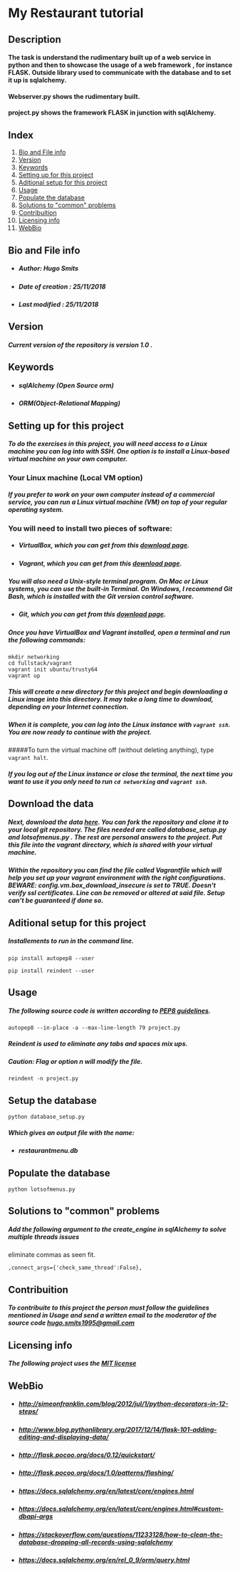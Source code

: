 # My Restaurant tutorial

## Description

#### The task is understand the rudimentary built up of a web service in python and then to showcase the usage of a web framework , for instance FLASK. Outside library used to communicate with the database and to set it up is sqlalchemy.

#### Webserver.py shows the rudimentary built.
#### project.py shows the framework FLASK in junction with sqlAlchemy.

## Index
1. [Bio and File info](#bio-and-file-info)
2. [Version](#version)
3. [Keywords](#keywords)
4. [Setting up for this project](#setting-up-for-this-project)
5. [Aditional setup for this project](#aditional-setup-for-this-project)
6. [Usage](#usage)
7. [Populate the database](#populate-the-database)
8. [Solutions to "common" problems](#solutions-to-"common"-problems)
9. [Contribuition](#contribuition)
10. [Licensing info](#licensing-info)
11. [WebBio](#webbio)

## Bio and File info

- ##### Author: Hugo Smits
- ##### Date of creation : 25/11/2018
- ##### Last modified : 25/11/2018

## Version

##### Current version of the repository is version 1.0 .

## Keywords
- ##### sqlAlchemy (Open Source orm)
- ##### ORM(Object-Relational Mapping)

## Setting up for this project
##### To do the exercises in this project, you will need access to a Linux machine you can log into with SSH. One option is to install a Linux-based virtual machine on your own computer.

### Your Linux machine (Local VM option)
##### If you prefer to work on your own computer instead of a commercial service, you can run a Linux virtual machine (VM) on top of your regular operating system.

### You will need to install two pieces of software:

- ##### VirtualBox, which you can get from this [download page](https://www.virtualbox.org/wiki/Downloads).
- ##### Vagrant, which you can get from this [download page](https://www.vagrantup.com/downloads.html).

##### You will also need a Unix-style terminal program. On Mac or Linux systems, you can use the built-in Terminal. On Windows, I recommend Git Bash, which is installed with the Git version control software.

- ##### Git, which you can get from this [download page](git-scm.com).

##### Once you have VirtualBox and Vagrant installed, open a terminal and run the following commands:
```
mkdir networking
cd fullstack/vagrant
vagrant init ubuntu/trusty64
vagrant up
```
##### This will create a new directory for this project and begin downloading a Linux image into this directory. It may take a long time to download, depending on your Internet connection.

##### When it is complete, you can log into the Linux instance with ```vagrant ssh```. You are now ready to continue with the project.

#####To turn the virtual machine off (without deleting anything), type ```vagrant halt```.

##### If you log out of the Linux instance or close the terminal, the next time you want to use it you only need to run ```cd networking``` and ```vagrant ssh```.

## Download the data

##### Next, download the data [here](https://github.com/HugoSmits/RestaurantUdacity). You can fork the repository and clone it to your local git repository. The files needed are called database_setup.py and lotsofmenus.py . The rest are personal answers to the project. Put this file into the vagrant directory, which is shared with your virtual machine.

##### Within the repository you can find the file called Vagrantfile which will help you set up your vagrant environment with the right configurations. BEWARE: config.vm.box_download_insecure is set to TRUE. Doesn't verify ssl certificates. Line can be removed or altered at said file. Setup can't be guaranteed if done so.

## Aditional setup for this project

##### Installements to run in the command line.
```
pip install autopep8 --user
```

```
pip install reindent --user
```

## Usage

##### The following source code is written according to [PEP8 guidelines](https://www.python.org/dev/peps/pep-0008/).
```
autopep8 --in-place -a --max-line-length 79 project.py
```

##### Reindent is used to eliminate any tabs and spaces mix ups. 
##### Caution: Flag or option n will modify the file.
```
reindent -n project.py
```

## Setup the database
```
python database_setup.py
```
##### Which gives an output file with the name: 
- ##### restaurantmenu.db

## Populate the database
```
python lotsofmenus.py
```

## Solutions to "common" problems
##### Add the following argument to the create_engine in sqlAlchemy to solve multiple threads issues
eliminate commas as seen fit.

```
,connect_args={'check_same_thread':False},
```

## Contribuition

##### To contribuite to this project the person must follow the guidelines mentioned in **Usage** and send a written email to the moderator of the source code hugo.smits1995@gmail.com 

## Licensing info

##### The following project uses the [MIT license](https://opensource.org/licenses/MIT)

## WebBio
- ##### http://simeonfranklin.com/blog/2012/jul/1/python-decorators-in-12-steps/
- ##### http://www.blog.pythonlibrary.org/2017/12/14/flask-101-adding-editing-and-displaying-data/
- ##### http://flask.pocoo.org/docs/0.12/quickstart/
- ##### http://flask.pocoo.org/docs/1.0/patterns/flashing/
- ##### https://docs.sqlalchemy.org/en/latest/core/engines.html
- ##### https://docs.sqlalchemy.org/en/latest/core/engines.html#custom-dbapi-args
- ##### https://stackoverflow.com/questions/11233128/how-to-clean-the-database-dropping-all-records-using-sqlalchemy
- ##### https://docs.sqlalchemy.org/en/rel_0_9/orm/query.html